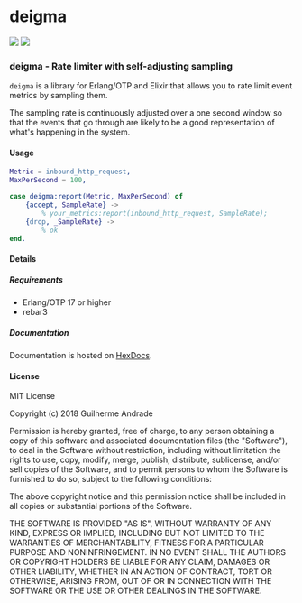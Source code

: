 # deigma

[![](https://img.shields.io/hexpm/v/deigma.svg?style=flat)](https://hex.pm/packages/deigma)
[![](https://travis-ci.org/g-andrade/deigma.png?branch=master)](https://travis-ci.org/g-andrade/deigma)

### <span id="deigma_-_Rate_limiter_with_self-adjusting_sampling">deigma - Rate limiter with self-adjusting sampling</span>

`deigma` is a library for Erlang/OTP and Elixir that allows you to rate
limit event metrics by sampling them.

The sampling rate is continuously adjusted over a one second window so
that the events that go through are likely to be a good representation
of what's happening in the system.

#### <span id="Usage">Usage</span>

``` erlang
Metric = inbound_http_request,
MaxPerSecond = 100,

case deigma:report(Metric, MaxPerSecond) of
    {accept, SampleRate} ->
        % your_metrics:report(inbound_http_request, SampleRate);
    {drop, _SampleRate} ->
        % ok
end.
```

#### <span id="Details">Details</span>

##### <span id="Requirements">Requirements</span>

  - Erlang/OTP 17 or higher
  - rebar3

##### <span id="Documentation">Documentation</span>

Documentation is hosted on [HexDocs](https://hexdocs.pm/deigma/).

#### <span id="License">License</span>

MIT License

Copyright (c) 2018 Guilherme Andrade

Permission is hereby granted, free of charge, to any person obtaining a
copy of this software and associated documentation files (the
"Software"), to deal in the Software without restriction, including
without limitation the rights to use, copy, modify, merge, publish,
distribute, sublicense, and/or sell copies of the Software, and to
permit persons to whom the Software is furnished to do so, subject to
the following conditions:

The above copyright notice and this permission notice shall be included
in all copies or substantial portions of the Software.

THE SOFTWARE IS PROVIDED "AS IS", WITHOUT WARRANTY OF ANY KIND, EXPRESS
OR IMPLIED, INCLUDING BUT NOT LIMITED TO THE WARRANTIES OF
MERCHANTABILITY, FITNESS FOR A PARTICULAR PURPOSE AND NONINFRINGEMENT.
IN NO EVENT SHALL THE AUTHORS OR COPYRIGHT HOLDERS BE LIABLE FOR ANY
CLAIM, DAMAGES OR OTHER LIABILITY, WHETHER IN AN ACTION OF CONTRACT,
TORT OR OTHERWISE, ARISING FROM, OUT OF OR IN CONNECTION WITH THE
SOFTWARE OR THE USE OR OTHER DEALINGS IN THE
SOFTWARE.

